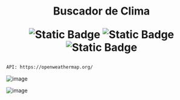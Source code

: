 <h1 align="center"> Buscador de Clima

  ![Static Badge](https://img.shields.io/badge/HTML-orange)
  ![Static Badge](https://img.shields.io/badge/TAILWIND-blue)
  ![Static Badge](https://img.shields.io/badge/JAVASCRIPT-yellow)
</h1>
  
   ```sh
  API: https://openweathermap.org/
  ```

![image](https://github.com/Codermex-freelance/BuscadorClima/assets/143505447/01c63a2a-25a8-4286-b6a7-b46e784b1919)

![image](https://github.com/Codermex-freelance/BuscadorClima/assets/143505447/aa4cdbf0-03a7-4a65-8c25-7a4c1ed70a8c)

